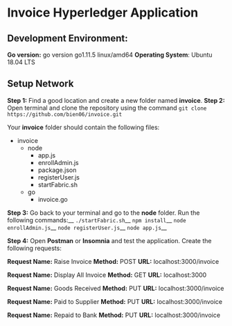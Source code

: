 # Invoice Hyperledger Application

## Development Environment:
**Go version:** go version go1.11.5 linux/amd64
**Operating System**: Ubuntu 18.04 LTS

## Setup Network
**Step 1:** Find a good location and create a new folder named **invoice**. 
**Step 2:** Open terminal and clone the repository using the command 
```git clone https://github.com/bien06/invoice.git```

Your **invoice** folder should contain the following files:
- invoice
  - node
    - app.js
    - enrollAdmin.js
    - package.json
    - registerUser.js
    - startFabric.sh
  - go
    - invoice.go

**Step 3:** Go back to your terminal and go to the **node** folder. Run the following commands:__
```./startFabric.sh```__
```npm install```__
```node enrollAdmin.js```__
```node registerUser.js```__
```node app.js```__

**Step 4:** Open **Postman** or **Insomnia** and test the application.
Create the following requests:

**Request Name:** Raise Invoice
**Method:** POST
**URL:** localhost:3000/invoice

**Request Name:** Display All Invoice
**Method:** GET
**URL:** localhost:3000

**Request Name:** Goods Received
**Method:** PUT
**URL:** localhost:3000/invoice

**Request Name:** Paid to Supplier
**Method:** PUT
**URL:** localhost:3000/invoice

**Request Name:** Repaid to Bank
**Method:** PUT
**URL:** localhost:3000/invoice
 

